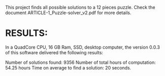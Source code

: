 This project finds all possible solutions to a 12 pieces puzzle. Check the document ARTICLE-1_Puzzle-solver_v2.pdf for more details.


RESULTS: 
========

In a QuadCore CPU, 16 GB Ram, SSD, desktop computer, the version 0.0.3 of this software delivered the following results:

Number of solutions found: 9356
Number of total hours of computation: 54.25 hours
Time on average to find a solution: 20 seconds.
